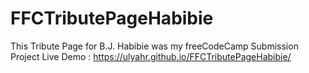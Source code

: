 # FFCTributePageHabibie
This Tribute Page for B.J. Habibie was my freeCodeCamp Submission Project
Live Demo : https://ulyahr.github.io/FFCTributePageHabibie/
